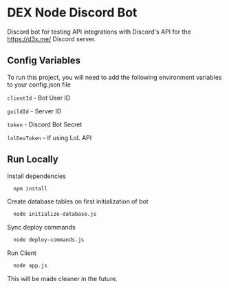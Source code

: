 
# DEX Node Discord Bot

Discord bot for testing API integrations with Discord's API for the https://d3x.me/ Discord server.


## Config Variables

To run this project, you will need to add the following environment variables to your config.json file

`clientId` - Bot User ID

`guildId` - Server ID

`token` - Discord Bot Secret

`lolDevToken` - If using LoL API


## Run Locally

Install dependencies

```bash
  npm install
```

Create database tables on first initialization of bot
```bash
  node initialize-database.js
```

Sync deploy commands
```bash
  node deploy-commands.js
```

Run Client
```bash
  node app.js
```

This will be made cleaner in the future.
